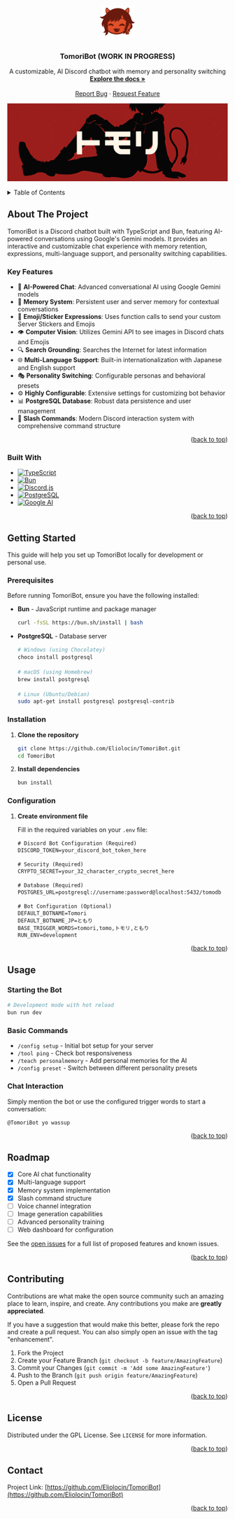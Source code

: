 <!-- PROJECT LOGO -->
<br />
<div align="center">
  <a href="https://github.com/Eliolocin/TomoriBot">
    <img src="img/tomoricon.png" alt="Logo" width="80" height="80">
  </a>

<h3 align="center">TomoriBot (WORK IN PROGRESS)</h3>

  <p align="center">
    A customizable, AI Discord chatbot with memory and personality switching
    <br />
    <a href="https://github.com/Eliolocin/TomoriBot"><strong>Explore the docs »</strong></a>
    <br />
    <br />
    <a href="https://github.com/Eliolocin/TomoriBot/issues/new?labels=bug&template=bug-report---.md">Report Bug</a>
    &middot;
    <a href="https://github.com/Eliolocin/TomoriBot/issues/new?labels=enhancement&template=feature-request---.md">Request Feature</a>
  </p>
</div>

![TomoriBot Banner](img/tomobanner.png)

<!-- TABLE OF CONTENTS -->
<details>
  <summary>Table of Contents</summary>
  <ol>
    <li>
      <a href="#about-the-project">About The Project</a>
      <ul>
        <li><a href="#built-with">Built With</a></li>
      </ul>
    </li>
    <li>
      <a href="#getting-started">Getting Started</a>
      <ul>
        <li><a href="#prerequisites">Prerequisites</a></li>
        <li><a href="#installation">Installation</a></li>
        <li><a href="#configuration">Configuration</a></li>
      </ul>
    </li>
    <li><a href="#usage">Usage</a></li>
    <li><a href="#roadmap">Roadmap</a></li>
    <li><a href="#contributing">Contributing</a></li>
    <li><a href="#license">License</a></li>
    <li><a href="#contact">Contact</a></li>
  </ol>
</details>

<!-- ABOUT THE PROJECT -->
## About The Project

TomoriBot is a Discord chatbot built with TypeScript and Bun, featuring AI-powered conversations using Google's Gemini models. It provides an interactive and customizable chat experience with memory retention, expressions, multi-language support, and personality switching capabilities.

### Key Features
* 🤖 **AI-Powered Chat**: Advanced conversational AI using Google Gemini models
* 🧠 **Memory System**: Persistent user and server memory for contextual conversations
* 🗿 **Emoji/Sticker Expressions**: Uses function calls to send your custom Server Stickers and Emojis
* 👁️ **Computer Vision**: Utilizes Gemini API to see images in Discord chats
and Emojis
* 🔍 **Search Grounding**: Searches the Internet for latest information
* 🌐 **Multi-Language Support**: Built-in internationalization with Japanese and English support
* 🎭 **Personality Switching**: Configurable personas and behavioral presets
* ⚙️ **Highly Configurable**: Extensive settings for customizing bot behavior
* 📊 **PostgreSQL Database**: Robust data persistence and user management
* 🔧 **Slash Commands**: Modern Discord interaction system with comprehensive command structure

<p align="right">(<a href="#readme-top">back to top</a>)</p>

### Built With

* [![TypeScript][TypeScript.js]][TypeScript-url]
* [![Bun][Bun.sh]][Bun-url]
* [![Discord.js][Discord.js]][Discord-url]
* [![PostgreSQL][PostgreSQL.org]][PostgreSQL-url]
* [![Google AI][Google.ai]][Google-url]

<p align="right">(<a href="#readme-top">back to top</a>)</p>

<!-- GETTING STARTED -->
## Getting Started

This guide will help you set up TomoriBot locally for development or personal use.

### Prerequisites

Before running TomoriBot, ensure you have the following installed:

* **Bun** - JavaScript runtime and package manager
  ```sh
  curl -fsSL https://bun.sh/install | bash
  ```
* **PostgreSQL** - Database server
  ```sh
  # Windows (using Chocolatey)
  choco install postgresql
  
  # macOS (using Homebrew)
  brew install postgresql
  
  # Linux (Ubuntu/Debian)
  sudo apt-get install postgresql postgresql-contrib
  ```

### Installation

1. **Clone the repository**
   ```sh
   git clone https://github.com/Eliolocin/TomoriBot.git
   cd TomoriBot
   ```

2. **Install dependencies**
   ```sh
   bun install
   ```

### Configuration

1. **Create environment file**
   
   Fill in the required variables on your `.env` file:
   ```env
   # Discord Bot Configuration (Required)
   DISCORD_TOKEN=your_discord_bot_token_here
   
   # Security (Required)
   CRYPTO_SECRET=your_32_character_crypto_secret_here
   
   # Database (Required)
   POSTGRES_URL=postgresql://username:password@localhost:5432/tomodb
   
   # Bot Configuration (Optional)
   DEFAULT_BOTNAME=Tomori
   DEFAULT_BOTNAME_JP=ともり
   BASE_TRIGGER_WORDS=tomori,tomo,トモリ,ともり
   RUN_ENV=development
   ```

<p align="right">(<a href="#readme-top">back to top</a>)</p>

<!-- USAGE EXAMPLES -->
## Usage

### Starting the Bot

```sh
# Development mode with hot reload
bun run dev
```

### Basic Commands

- `/config setup` - Initial bot setup for your server
- `/tool ping` - Check bot responsiveness
- `/teach personalmemory` - Add personal memories for the AI
- `/config preset` - Switch between different personality presets

### Chat Interaction

Simply mention the bot or use the configured trigger words to start a conversation:
```
@TomoriBot yo wassup
```

<p align="right">(<a href="#readme-top">back to top</a>)</p>

<!-- ROADMAP -->
## Roadmap

- [x] Core AI chat functionality
- [x] Multi-language support
- [x] Memory system implementation
- [x] Slash command structure
- [ ] Voice channel integration
- [ ] Image generation capabilities
- [ ] Advanced personality training
- [ ] Web dashboard for configuration

See the [open issues](https://github.com/Eliolocin/TomoriBot/issues) for a full list of proposed features and known issues.

<p align="right">(<a href="#readme-top">back to top</a>)</p>

<!-- CONTRIBUTING -->
## Contributing

Contributions are what make the open source community such an amazing place to learn, inspire, and create. Any contributions you make are **greatly appreciated**.

If you have a suggestion that would make this better, please fork the repo and create a pull request. You can also simply open an issue with the tag "enhancement".

1. Fork the Project
2. Create your Feature Branch (`git checkout -b feature/AmazingFeature`)
3. Commit your Changes (`git commit -m 'Add some AmazingFeature'`)
4. Push to the Branch (`git push origin feature/AmazingFeature`)
5. Open a Pull Request

<p align="right">(<a href="#readme-top">back to top</a>)</p>

<!-- LICENSE -->
## License

Distributed under the GPL License. See `LICENSE` for more information.

<p align="right">(<a href="#readme-top">back to top</a>)</p>

<!-- CONTACT -->
## Contact

Project Link: [https://github.com/Eliolocin/TomoriBot](https://github.com/Eliolocin/TomoriBot)

<p align="right">(<a href="#readme-top">back to top</a>)</p>

<!-- MARKDOWN LINKS & IMAGES -->
[TypeScript.js]: https://img.shields.io/badge/TypeScript-007ACC?style=for-the-badge&logo=typescript&logoColor=white
[TypeScript-url]: https://www.typescriptlang.org/
[Bun.sh]: https://img.shields.io/badge/Bun-000000?style=for-the-badge&logo=bun&logoColor=white
[Bun-url]: https://bun.sh/
[Discord.js]: https://img.shields.io/badge/Discord.js-5865F2?style=for-the-badge&logo=discord&logoColor=white
[Discord-url]: https://discord.js.org/
[PostgreSQL.org]: https://img.shields.io/badge/PostgreSQL-316192?style=for-the-badge&logo=postgresql&logoColor=white
[PostgreSQL-url]: https://www.postgresql.org/
[Google.ai]: https://img.shields.io/badge/Google%20AI-4285F4?style=for-the-badge&logo=google&logoColor=white
[Google-url]: https://ai.google.dev/
